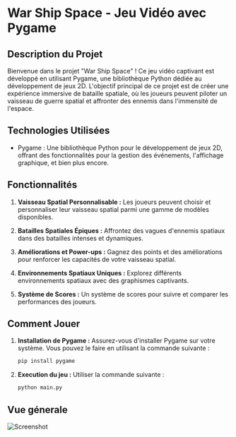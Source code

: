 # War Ship Space - Jeu Vidéo avec Pygame

## Description du Projet

Bienvenue dans le projet "War Ship Space" ! Ce jeu vidéo captivant est développé en utilisant Pygame, une bibliothèque Python dédiée au développement de jeux 2D. L'objectif principal de ce projet est de créer une expérience immersive de bataille spatiale, où les joueurs peuvent piloter un vaisseau de guerre spatial et affronter des ennemis dans l'immensité de l'espace.

## Technologies Utilisées

- Pygame : Une bibliothèque Python pour le développement de jeux 2D, offrant des fonctionnalités pour la gestion des événements, l'affichage graphique, et bien plus encore.

## Fonctionnalités

1. **Vaisseau Spatial Personnalisable :** Les joueurs peuvent choisir et personnaliser leur vaisseau spatial parmi une gamme de modèles disponibles.

2. **Batailles Spatiales Épiques :** Affrontez des vagues d'ennemis spatiaux dans des batailles intenses et dynamiques.

3. **Améliorations et Power-ups :** Gagnez des points et des améliorations pour renforcer les capacités de votre vaisseau spatial.

4. **Environnements Spatiaux Uniques :** Explorez différents environnements spatiaux avec des graphismes captivants.

5. **Système de Scores :** Un système de scores pour suivre et comparer les performances des joueurs.

## Comment Jouer

1. **Installation de Pygame :** Assurez-vous d'installer Pygame sur votre système. Vous pouvez le faire en utilisant la commande suivante :
   ```bash
   pip install pygame
2. **Execution du jeu :** Utiliser la commande suivante : 
   ```bash
   python main.py

## Vue génerale 

![Screenshot](screenshot.png)

